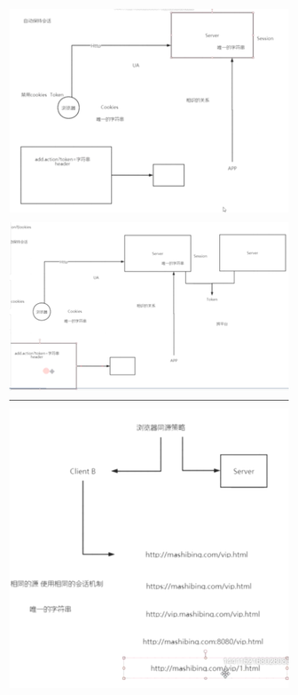![image-20201021004147378](基础知识.assets/image-20201021004147378.png)

![image-20201021004212121](基础知识.assets/image-20201021004212121.png)



---



![image-20201021004959678](基础知识.assets/image-20201021004959678.png)